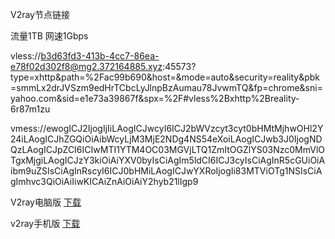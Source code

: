 V2ray节点链接

流量1TB 网速1Gbps

vless://b3d63fd3-413b-4cc7-86ea-e78f02d302f8@mg2.372164885.xyz:45573?type=xhttp&path=%2Fac99b690&host=&mode=auto&security=reality&pbk=smmLx2drJVSzm9edHrTCbcLyJlnpBzAumau78JvwmTQ&fp=chrome&sni=yahoo.com&sid=e1e73a39867f&spx=%2F#vless%2Bxhttp%2Breality-6r87m1zu

vmess://ewogICJ2IjogIjIiLAogICJwcyI6ICJ2bWVzcyt3cyt0bHMtMjhwOHl2Y24iLAogICJhZGQiOiAibWcyLjM3MjE2NDg4NS54eXoiLAogICJwb3J0IjogNDQzLAogICJpZCI6ICIwMTI1YTM4OC03MGVjLTQ1ZmItOGZlYS03Nzc0MmVlOTgxMjgiLAogICJzY3kiOiAiYXV0byIsCiAgIm5ldCI6ICJ3cyIsCiAgInR5cGUiOiAibm9uZSIsCiAgInRscyI6ICJ0bHMiLAogICJwYXRoIjogIi83MTViOTg1NSIsCiAgImhvc3QiOiAiIiwKICAiZnAiOiAiY2hyb21lIgp9


V2ray电脑版 [下载](https://share.feijipan.com/s/biERQkMA)


v2ray手机版  [下载](https://share.feijipan.com/s/bRAhkOuX)